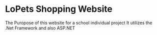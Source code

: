 # LoPets Shopping Website

The Puropose of this website for a school individual project
It utilizes the .Net Framework and also ASP.NET
